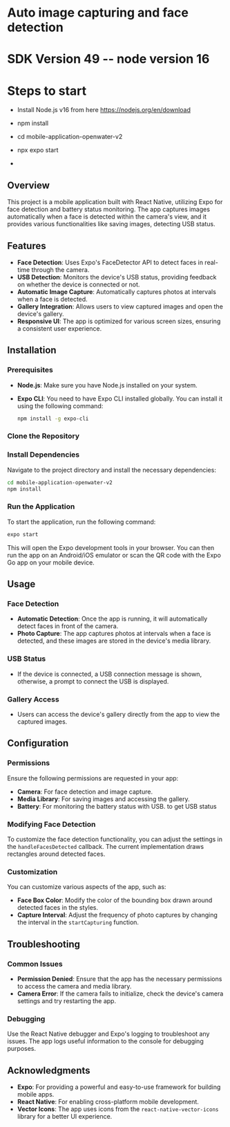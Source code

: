 # Auto image capturing and face detection

# SDK Version 49 -- node version 16

# Steps to start
- Install Node.js v16 from here https://nodejs.org/en/download
- npm install
- cd mobile-application-openwater-v2
- npx expo start

-

## Overview

This project is a mobile application built with React Native, utilizing Expo for face detection and battery status monitoring. The app captures images automatically when a face is detected within the camera's view, and it provides various functionalities like saving images, detecting USB status.

## Features

- **Face Detection**: Uses Expo's FaceDetector API to detect faces in real-time through the camera.
- **USB Detection**: Monitors the device's USB status, providing feedback on whether the device is connected or not.
- **Automatic Image Capture**: Automatically captures photos at intervals when a face is detected.
- **Gallery Integration**: Allows users to view captured images and open the device's gallery.
- **Responsive UI**: The app is optimized for various screen sizes, ensuring a consistent user experience.

## Installation

### Prerequisites

- **Node.js**: Make sure you have Node.js installed on your system.
- **Expo CLI**: You need to have Expo CLI installed globally. You can install it using the following command:

  ```bash
  npm install -g expo-cli
  ```

### Clone the Repository

### Install Dependencies

Navigate to the project directory and install the necessary dependencies:

```bash
cd mobile-application-openwater-v2
npm install
```

### Run the Application

To start the application, run the following command:

```bash
expo start
```

This will open the Expo development tools in your browser. You can then run the app on an Android/iOS emulator or scan the QR code with the Expo Go app on your mobile device.

## Usage

### Face Detection

- **Automatic Detection**: Once the app is running, it will automatically detect faces in front of the camera.
- **Photo Capture**: The app captures photos at intervals when a face is detected, and these images are stored in the device's media library.

### USB Status

- If the device is connected, a USB connection message is shown, otherwise, a prompt to connect the USB is displayed.

### Gallery Access

- Users can access the device's gallery directly from the app to view the captured images.

## Configuration

### Permissions

Ensure the following permissions are requested in your app:

- **Camera**: For face detection and image capture.
- **Media Library**: For saving images and accessing the gallery.
- **Battery**: For monitoring the battery status with USB. to get USB status

### Modifying Face Detection

To customize the face detection functionality, you can adjust the settings in the `handleFacesDetected` callback. The current implementation draws rectangles around detected faces.

### Customization

You can customize various aspects of the app, such as:

- **Face Box Color**: Modify the color of the bounding box drawn around detected faces in the styles.
- **Capture Interval**: Adjust the frequency of photo captures by changing the interval in the `startCapturing` function.

## Troubleshooting

### Common Issues

- **Permission Denied**: Ensure that the app has the necessary permissions to access the camera and media library.
- **Camera Error**: If the camera fails to initialize, check the device's camera settings and try restarting the app.

### Debugging

Use the React Native debugger and Expo's logging to troubleshoot any issues. The app logs useful information to the console for debugging purposes.

## Acknowledgments

- **Expo**: For providing a powerful and easy-to-use framework for building mobile apps.
- **React Native**: For enabling cross-platform mobile development.
- **Vector Icons**: The app uses icons from the `react-native-vector-icons` library for a better UI experience.

